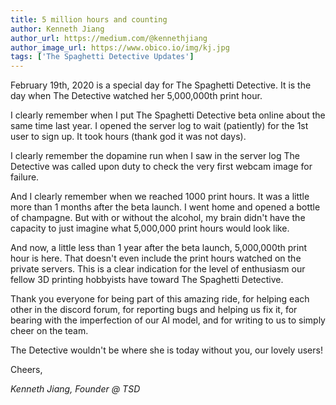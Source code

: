 ```yaml
---
title: 5 million hours and counting
author: Kenneth Jiang
author_url: https://medium.com/@kennethjiang
author_image_url: https://www.obico.io/img/kj.jpg
tags: ['The Spaghetti Detective Updates']
---
```


February 19th, 2020 is a special day for The Spaghetti Detective. It is the day when The Detective watched her 5,000,000th print hour.

I clearly remember when I put The Spaghetti Detective beta online about the same time last year. I opened the server log to wait (patiently) for the 1st user to sign up. It took hours (thank god it was not days).

I clearly remember the dopamine run when I saw in the server log The Detective was called upon duty to check the very first webcam image for failure.

And I clearly remember when we reached 1000 print hours. It was a little more than 1 months after the beta launch. I went home and opened a bottle of champagne. But with or without the alcohol, my brain didn't have the capacity to just imagine what 5,000,000 print hours would look like.

And now, a little less than 1 year after the beta launch, 5,000,000th print hour is here. That doesn't even include the print hours watched on the private servers. This is a clear indication for the level of enthusiasm our fellow 3D printing hobbyists have toward The Spaghetti Detective.

Thank you everyone for being part of this amazing ride, for helping each other in the discord forum, for reporting bugs and helping us fix it, for bearing with the imperfection of our AI model, and for writing to us to simply cheer on the team.

The Detective wouldn't be where she is today without you, our lovely users!

Cheers,

*Kenneth Jiang, Founder @ TSD*
